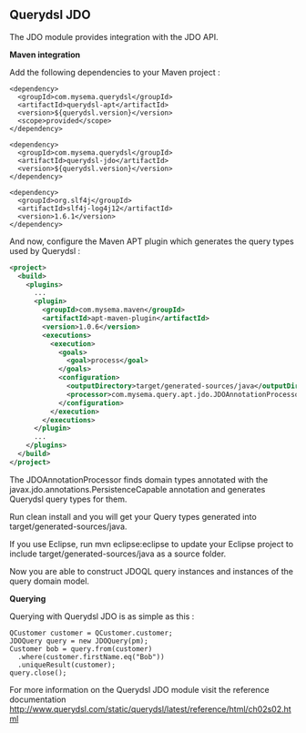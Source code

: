## Querydsl JDO

The JDO module provides integration with the JDO API.

**Maven integration**

 Add the following dependencies to your Maven project :

    <dependency>
      <groupId>com.mysema.querydsl</groupId>
      <artifactId>querydsl-apt</artifactId>
      <version>${querydsl.version}</version>
      <scope>provided</scope>
    </dependency>        
        
    <dependency>
      <groupId>com.mysema.querydsl</groupId>
      <artifactId>querydsl-jdo</artifactId>
      <version>${querydsl.version}</version>
    </dependency>
    
    <dependency>
      <groupId>org.slf4j</groupId>
      <artifactId>slf4j-log4j12</artifactId>
      <version>1.6.1</version>
    </dependency>    

And now, configure the Maven APT plugin which generates the query types used by Querydsl :

```XML
<project>
  <build>
    <plugins>
      ...
      <plugin>
        <groupId>com.mysema.maven</groupId>
        <artifactId>apt-maven-plugin</artifactId>
        <version>1.0.6</version>
        <executions>
          <execution>
            <goals>
              <goal>process</goal>
            </goals>
            <configuration>
              <outputDirectory>target/generated-sources/java</outputDirectory>
              <processor>com.mysema.query.apt.jdo.JDOAnnotationProcessor</processor>
            </configuration>
          </execution>
        </executions>
      </plugin>
      ...
    </plugins>
  </build>
</project>
```

The JDOAnnotationProcessor finds domain types annotated with the javax.jdo.annotations.PersistenceCapable annotation and generates Querydsl query types for them.

Run clean install and you will get your Query types generated into target/generated-sources/java.

If you use Eclipse, run mvn eclipse:eclipse to update your Eclipse project to include target/generated-sources/java as a source folder.

Now you are able to construct JDOQL query instances and instances of the query domain model. 

**Querying**

Querying with Querydsl JDO is as simple as this :

    QCustomer customer = QCustomer.customer;
    JDOQuery query = new JDOQuery(pm);
    Customer bob = query.from(customer)
      .where(customer.firstName.eq("Bob"))
      .uniqueResult(customer);
    query.close();

For more information on the Querydsl JDO module visit the reference documentation http://www.querydsl.com/static/querydsl/latest/reference/html/ch02s02.html
